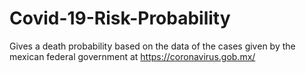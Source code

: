 # Covid-19-Risk-Probability
Gives a death probability based on the data of the cases given by the mexican federal government at https://coronavirus.gob.mx/
